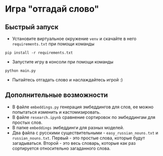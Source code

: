 # Игра "отгадай слово"

## Быстрый запуск
- Установите виртуальное окружение `venv` и скачайте в него `requirements.txt` при помощи команды
```
pip install -r requirements.txt
```
- Запустите игру в консоли при помощи команды
```
python main.py
```
- Пытайтесь отгадать слово и наслаждайтесь игрой :)

## Дополнительные возможности
- В файле `embeddings.py` генерация эмбеддингов для слов, ее можно попытаться изменить и кастомизировать.
- В файле `research.ipynb` сравнение сортировок по эмбеддингам для простых слов.
- В папке `embeddings` эмбеддинги для разных моделей.
- Два файла с русскими существительными - `easy_russian_nouns.txt` и `russian_nouns.txt`. Первый - это простые слова, которые будут загадываться. Второй - это весь словарь, которые как раз сортируется относительно загаданного слова.